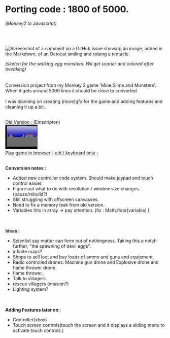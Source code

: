 # Porting code : 1800 of 5000.
*(Monkey2 to Javascript)*

<br><br>

![Screenshot of a comment on a GitHub issue showing an image, added in the Markdown, of an Octocat smiling and raising a tentacle.](https://cromdesi.home.xs4all.nl/images/linking/gif/dogsketch.gif)



*(sketch for the walking egg monsters. Wil get scarier and colored after tweaking)*
<br>
<br>
<br>
Conversion project from my Monkey 2 game 'Mine Slime and Monsters'..
<br>
When it gets around 5000 lines it should be close to converted.
<br>
<br>
I was planning on creating (more)gfx for the game and adding features and cleaning it up a bit..
<br>
    
<br>Old Version : (Emscripten)<br>
<img src="Media/oldversion.jpg" width="20%"></img><br>
[Play game in browser - old / keyboard only -](https://cromdesi.home.xs4all.nl/emscripten/monstermineslime/Untitled1.html)
<br><br>



**Conversion notes :**
* Added new controller code system. Should make joypad and touch control easier.
* Figure out what to do with resolution / window size changes.(pauze/rebuild?)
* Still struggling with offscreen canvasses.
* Need to fix a memory leak from old version.
* Variables Ints in array -> pay attention. (fix : Math.floor(variable) )


 <br><br>
**Ideas :**
* Scientist say matter can form out of nothingness. Taking this a notch further, "the spawning of devil eggs".
* infinite maps?
* Shops to sell loot and buy loads of ammo and guns and equipment.
* Radio controlled drones. Machine gun drone and Explosive drone and flame thrower drone.
* flame thrower..
* Talk to villagers.
* rescue villagers (mission?)
* Lighting system?

<br><br>
**Adding Features later on :**
* Controller(xbox)
* Touch screen controls(touch the screen and it displays a sliding menu to activate touch controls.)
